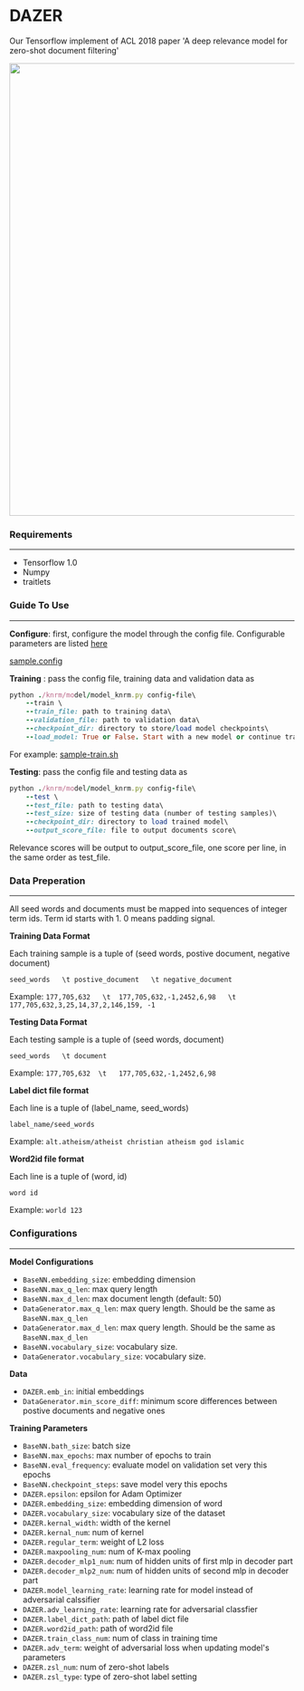 # DAZER
Our Tensorflow implement of ACL 2018 paper 'A deep relevance model for zero-shot document filtering'

<p align="center"> 
<img src='https://github.com/WHUIR/DAZER/blob/master/model-img.png' width="800" align="center">
</p>


### Requirements
---
- Tensorflow 1.0 
- Numpy
- traitlets

### Guide To Use
---
**Configure**: first, configure the model through the config file. Configurable parameters are listed [here](#configurations)

[sample.config](https://github.com/WHUIR/DAZER/blob/master/sample.config)

**Training** : pass the config file, training data and validation data as
```ruby
python ./knrm/model/model_knrm.py config-file\
    --train \
    --train_file: path to training data\
    --validation_file: path to validation data\
    --checkpoint_dir: directory to store/load model checkpoints\ 
    --load_model: True or False. Start with a new model or continue training
```

For example: [sample-train.sh]('https://github.com/WHUIR/DAZER/blob/master/sample-train.sh')

**Testing**: pass the config file and testing data as
```ruby
python ./knrm/model/model_knrm.py config-file\
    --test \
    --test_file: path to testing data\
    --test_size: size of testing data (number of testing samples)\
    --checkpoint_dir: directory to load trained model\
    --output_score_file: file to output documents score\

```
Relevance scores will be output to output_score_file, one score per line, in the same order as test_file.

### Data Preperation
---
All seed words and documents must be mapped into sequences of integer term ids. Term id starts with 1. 0 means padding signal.

**Training Data Format**

Each training sample is a tuple of (seed words, postive document, negative document)

`seed_words   \t postive_document   \t negative_document `

Example: `177,705,632   \t  177,705,632,-1,2452,6,98   \t  177,705,632,3,25,14,37,2,146,159, -1 `


**Testing Data Format**

Each testing sample is a tuple of (seed words, document)

`seed_words   \t document`

Example: `177,705,632  \t   177,705,632,-1,2452,6,98`

**Label dict file format**

Each line is a tuple of (label_name, seed_words)

`label_name/seed_words`

Example: `alt.atheism/atheist christian atheism god islamic`

**Word2id file format**

Each line is a tuple of (word, id)

`word id`

Example: `world 123`


### Configurations 
---

**Model Configurations**
- <code>BaseNN.embedding_size</code>: embedding dimension 
- <code>BaseNN.max_q_len</code>: max query length 
- <code>BaseNN.max_d_len</code>: max document length (default: 50)
- <code>DataGenerator.max_q_len</code>: max query length. Should be the same as <code>BaseNN.max_q_len</code> 
- <code>DataGenerator.max_d_len</code>: max query length. Should be the same as <code>BaseNN.max_d_len</code> 
- <code>BaseNN.vocabulary_size</code>: vocabulary size.
- <code>DataGenerator.vocabulary_size</code>: vocabulary size.



**Data**
- <code>DAZER.emb_in</code>: initial embeddings
- <code>DataGenerator.min_score_diff</code>: 
minimum score differences between postive documents and negative ones 

**Training Parameters**
- <code>BaseNN.bath_size</code>: batch size 
- <code>BaseNN.max_epochs</code>: max number of epochs to train
- <code>BaseNN.eval_frequency</code>: evaluate model on validation set very this epochs
- <code>BaseNN.checkpoint_steps</code>: save model very this epochs
- <code>DAZER.epsilon</code>: epsilon for Adam Optimizer 
- <code>DAZER.embedding_size</code>: embedding dimension of word
- <code>DAZER.vocabulary_size</code>: vocabulary size of the dataset
- <code>DAZER.kernal_width</code>: width of the kernel 
- <code>DAZER.kernal_num</code>: num of kernel
- <code>DAZER.regular_term</code>: weight of L2 loss
- <code>DAZER.maxpooling_num</code>: num of K-max pooling
- <code>DAZER.decoder_mlp1_num</code>: num of hidden units of first mlp in decoder part
- <code>DAZER.decoder_mlp2_num</code>: num of hidden units of second mlp in decoder part
- <code>DAZER.model_learning_rate</code>: learning rate for model instead of adversarial calssifier
- <code>DAZER.adv_learning_rate</code>: learning rate for adversarial classfier
- <code>DAZER.label_dict_path</code>: path of label dict file
- <code>DAZER.word2id_path</code>: path of word2id file
- <code>DAZER.train_class_num</code>: num of class in training time
- <code>DAZER.adv_term</code>: weight of adversarial loss when updating model's parameters
- <code>DAZER.zsl_num</code>: num of zero-shot labels
- <code>DAZER.zsl_type</code>: type of zero-shot label setting






